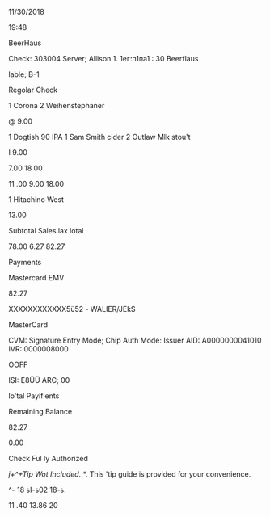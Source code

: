 11/30/2018

19:48

BeerHaus

Check:  303004
Server; Allison 1.
1ег؛п1па1 : 30
Beerflaus

lable;  Β-1

Regolar  Check

1  Corona
2  Weihenstephaner

@  9.00

1  Dogtish  90  IPA
1  Sam  Smith  cider
2  Outlaw  Mlk  stou't

I  9.00

7.00
18 00

11 .00
9.00
18.00

1  Hitachino  West

13.00

Subtotal
Sales  lax
lotal

78.00
6.27
82.27

Payments

Mastercard  EMV

82.27

ΧΧΧΧΧΧΧΧΧΧΧΧ5ϋ52  -  WALIER/JEkS

MasterCard

CVM:  Signature
Entry  Mode;  Chip
Auth  Mode:  Issuer
AID:  A0000000041010
IVR:  0000008000

OOFF

ISI:  E8ÛÛ
ARC;  00

lo'tal  Payiflents

Remaining  Balance

82.27

0.00

Check  Ful ly  Authorized

*ị+^+Tip  Wot  Included.*.*.
This  'tip  guide  is  provided  for
your  convenience.

^-
18
ة-18
02ة-اة.

11 .40
13.86
20

